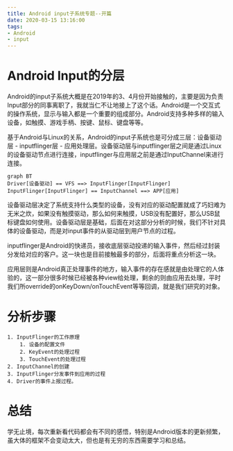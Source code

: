 ```yaml
---
title: Android input子系统专题--开篇
date: 2020-03-15 13:16:00
tags: 
- Android
- input
---
```


# Android Input的分层

​	Android的input子系统大概是在2019年的3、4月份开始接触的，主要是因为负责Input部分的同事离职了，我就当仁不让地接上了这个话。Android是一个交互式的操作系统，显示与输入都是一个重要的组成部分。Android支持多种多样的输入设备，如触摸、游戏手柄、按键、鼠标、键盘等等。

​	基于Android与Linux的关系，Android的input子系统也是可分成三层：设备驱动层 - inputflinger层 - 应用处理层。设备驱动层与inputflinger层之间是通过Linux的设备驱动节点进行连接，inputflinger与应用层之前是通过InputChannel来进行连接。
```mermaid
graph BT
Driver[设备驱动] == VFS ==> InputFlinger[InputFlinger]
InputFlinger[InputFlinger] == InputChannel ==> APP[应用]
```



​	设备驱动层决定了系统支持什么类型的设备，没有对应的驱动配置就成了巧妇难为无米之炊，如果没有触摸驱动，那么如何来触摸，USB没有配置好，那么USB鼠标键盘如何使用。设备驱动层是基础，后面在对这部分分析的时候，我们不针对具体的设备驱动，而是对input事件的从驱动层到用户节点的过程。

​	inputflinger是Android的快递员，接收底层驱动投递的输入事件，然后经过封装分发给对应的客户。这一块也是目前接触最多的部分，后面将重点分析这一块。

​	应用层则是Android真正处理事件的地方，输入事件的存在感就是由处理它的人体验的，这一部分很多时候已经被各种view给处理，剩余的则由应用去处理，平时我们所override的onKeyDown/onTouchEvent等等回调，就是我们研究的对象。

# 分析步骤

 	1. InputFlinger的工作原理
      	1. 设备的配置文件
      	2. KeyEvent的处理过程
      	3. TouchEvent的处理过程
 	2. InputChannel的创建
 	3. InputFlinger分发事件到应用的过程
 	4. Driver的事件上报过程。

# 总结

​	学无止境，每次重新看代码都会有不同的感悟，特别是Android版本的更新频繁，虽大体的框架不会变动太大，但也是有无穷的东西需要学习和总结。
